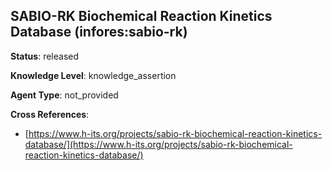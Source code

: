[//]: # (DO NOT MANUALLY EDIT THIS FILE. IT IS GENERATED FROM A TEMPLATE.)

## SABIO-RK Biochemical Reaction Kinetics Database (infores:sabio-rk)

**Status**: released
  
**Knowledge Level**: knowledge_assertion
  
**Agent Type**: not_provided



**Cross References**:

- [https://www.h-its.org/projects/sabio-rk-biochemical-reaction-kinetics-database/](https://www.h-its.org/projects/sabio-rk-biochemical-reaction-kinetics-database/)

